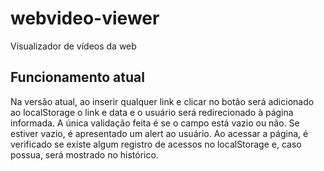 # webvideo-viewer

Visualizador de vídeos da web

## Funcionamento atual

Na versão atual, ao inserir qualquer link e clicar no botão será adicionado ao localStorage o link e data e o usuário será redirecionado à página informada. A única validação feita é se o campo está vazio ou não. Se estiver vazio, é apresentado um alert ao usuário.
Ao acessar a página, é verificado se existe algum registro de acessos no localStorage e, caso possua, será mostrado no histórico.
